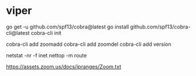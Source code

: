 # viper
go get -u github.com/spf13/cobra@latest
go install github.com/spf13/cobra-cli@latest
cobra-cli init

cobra-cli add zoomadd
cobra-cli add zoomdel
cobra-cli add version





netstat -nr -f inet
nettop -m route

https://assets.zoom.us/docs/ipranges/Zoom.txt